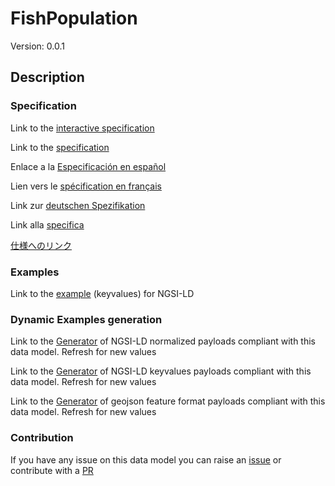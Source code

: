 # FishPopulation
Version: 0.0.1

## Description 


### Specification

Link to the [interactive specification](https://swagger.lab.fiware.org/?url=https://smart-data-models.github.io/dataModel.Aquaculture/FishPopulation/swagger.yaml)

Link to the [specification](https://github.com/smart-data-models/dataModel.Aquaculture/blob/master/FishPopulation/doc/spec.md)

Enlace a la [Especificación en español](https://github.com/smart-data-models/dataModel.Aquaculture/blob/master/FishPopulation/doc/spec_ES.md)

Lien vers le [spécification en français](https://github.com/smart-data-models/dataModel.Aquaculture/blob/master/FishPopulation/doc/spec_FR.md)

Link zur [deutschen Spezifikation](https://github.com/smart-data-models/dataModel.Aquaculture/blob/master/FishPopulation/doc/spec_DE.md)

Link alla [specifica](https://github.com/smart-data-models/dataModel.Aquaculture/blob/master/FishPopulation/doc/spec_IT.md)

[仕様へのリンク](https://github.com/smart-data-models/dataModel.Aquaculture/blob/master/FishPopulation/doc/spec_JA.md)
### Examples

Link to the [example](https://smart-data-models.github.io/dataModel.Aquaculture/FishPopulation/examples/example.jsonld) (keyvalues) for NGSI-LD
### Dynamic Examples generation

Link to the [Generator](https://smartdatamodels.org/extra/ngsi-ld_generator.php?schemaUrl=https://raw.githubusercontent.com/smart-data-models/dataModel.Aquaculture/master/FishPopulation/schema.json&email=info@smartdatamodels.org) of NGSI-LD normalized payloads compliant with this data model. Refresh for new values

Link to the [Generator](https://smartdatamodels.org/extra/ngsi-ld_generator_keyvalues.php?schemaUrl=https://raw.githubusercontent.com/smart-data-models/dataModel.Aquaculture/master/FishPopulation/schema.json&email=info@smartdatamodels.org) of NGSI-LD keyvalues payloads compliant with this data model. Refresh for new values

Link to the [Generator](https://smartdatamodels.org/extra/geojson_features_generator.php?schemaUrl=https://raw.githubusercontent.com/smart-data-models/dataModel.Aquaculture/master/FishPopulation/schema.json&email=info@smartdatamodels.org) of geojson feature format payloads compliant with this data model. Refresh for new values
### Contribution

 If you have any issue on this data model you can raise an [issue](https://github.com/smart-data-models/dataModel.Aquaculture/issues)  or contribute with a [PR](https://github.com/smart-data-models/dataModel.Aquaculture/pulls)